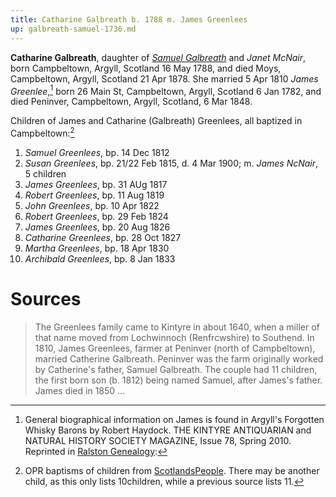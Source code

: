 ```yaml
---
title: Catharine Galbreath b. 1788 m. James Greenlees
up: galbreath-samuel-1736.md
---
```

**Catharine Galbreath**, daughter of [*Samuel Galbreath*](galbreath-samuel-1736.md) and *Janet McNair*, born Campbeltown, Argyll, Scotland  16 May 1788, and died Moys, Campbeltown, Argyll, Scotland 21 Apr 1878.  She married 5 Apr 1810 *James Greenlee*,[^james] born 26 Main St, Campbeltown, Argyll, Scotland 6 Jan 1782, and died Peninver, Campbeltown, Argyll, Scotland, 6 Mar 1848.

Children of James and Catharine (Galbreath) Greenlees, all baptized in Campbeltown:[^children]

1. *Samuel Greenlees*, bp. 14 Dec 1812
2. *Susan Greenlees*, bp. 21/22 Feb 1815, d. 4 Mar 1900; m. *James NcNair*, 5 children
3. *James Greenlees*, bp. 31 AUg 1817
4. *Robert Greenlees*, bp. 11 Aug 1819
5. *John Greenlees*, bp. 10 Apr 1822
6. *Robert Greenlees*, bp. 29 Feb 1824
7. *James Greenlees*, bp. 20 Aug 1826
8. *Catharine Greenlees*, bp. 28 Oct 1827
9. *Martha Greenlees*, bp. 18 Apr 1830
10. *Archibald Greenlees*, bp. 8 Jan 1833

# Sources

[^james]: General biographical information on James is found in Argyll's Forgotten Whisky Barons
by Robert Haydock. THE KINTYRE ANTIQUARIAN and NATURAL HISTORY SOCIETY MAGAZINE, Issue 78, Spring 2010.
Reprinted in [Ralston Genealogy](http://www.ralstongenealogy.com/number67kintmag.htm#whisky):
  > The Greenlees family came to Kintyre in about 1640,
  > when a miller of that name moved from Lochwinnoch 
  > (Renfrcwshire) to Southend. In 1810, James Greenlees,
  > farmer at Peninver (north of Campbeltown),
  > married Catherine Galbreath. Peninver was the farm 
  > originally worked by Catherine's father, Samuel Galbreath.
  > The couple had 11 children, the first born son (b. 1812)
  > being named Samuel, after James's father. 
  > James died in 1850 ... 

[^children]: OPR baptisms of children from [ScotlandsPeople](https://www.scotlandspeople.gov.uk/record-results?search_type=people&event=%28B%20OR%20C%20OR%20S%29&record_type%5B0%5D=opr_births&church_type=Old%20Parish%20Registers&dl_cat=church&dl_rec=church-births-baptisms&surname=greenlees&surname_so=exact&forename_so=starts&from_year=1812&to_year=1840&parent_names=greenlees&parent_names_so=exact&parent_name_two=galbreath&parent_name_two_so=exact&county=ARGYLL&record=Church%20of%20Scotland%20%28old%20parish%20registers%29%20Roman%20Catholic%20Church%20Other%20churches&rd_real_name%5B0%5D=CAMPBELTOWN%20%28LANDWARD%29%20OR%20CAMPBELTOWN%20%28BURGH%29%20OR%20CAMPBELTOWN&rd_display_name%5B0%5D=CAMPBELTOWN%20%28LANDWARD%29%7CCAMPBELTOWN%20%28BURGH%29%7CCAMPBELTOWN_CAMPBELTOWN&rd_label%5B0%5D=CAMPBELTOWN&rd_name%5B0%5D=CAMPBELTOWN%20%2ALANDWARD%2A%20OR%20CAMPBELTOWN%20%2ABURGH%2A%20OR%20CAMPBELTOWN&sort=asc&order=Date&field=year).  There may be another child, as this only lists 10children, while a previous source lists 11.
